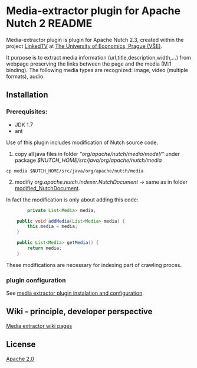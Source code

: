 # Media-extractor plugin for Apache Nutch 2 README

Media-extractor plugin is plugin for Apache Nutch 2.3, created within the project [LinkedTV](http://linkedtv.eu/) at [The University of Economics, Prague (VŠE)](http://www.vse.cz/english/).

It purpose is to extract media information (url,title,description,width,...) from webpage preserving the links between the page and the media (M:1 binding). The following media types are recognized: image, video (multiple formats), audio.

## Installation
### Prerequisites:
* JDK 1.7
* ant

Use of this plugin includes modification of Nutch source code.

1. copy all java files in folder *"org/apache/nutch/media/model/"* under package *$NUTCH_HOME/src/java/org/apache/nutch/media*

```
cp media $NUTCH_HOME/src/java/org/apache/nutch/media

```

2. modifiy *org.apache.nutch.indexer.NutchDocument* -> same as in folder [modified_NutchDocument](https://github.com/KIZI/IRAPI/tree/master/nutch-plugin/modified_NutchDocument).

In fact the modification is only about adding this code:

```Java
        private List<Media> media;

	public void addMedia(List<Media> media) {
		this.media = media;
	}

	public List<Media> getMedia() {
		return media;
	}
```

These modifications are necessary for indexing part of crawling proces.

### plugin configuration
See [media extractor plugin instalation and configuration](https://github.com/KIZI/IRAPI/wiki/Media-extractor-plugin---installation&usage).

## Wiki - principle, developer perspective
[Media extractor wiki pages](https://github.com/KIZI/IRAPI/wiki/Media-extractor-plugin----developer-perspective)

## License

[Apache 2.0](https://github.com/KIZI/IRAPI/blob/master/nutch-plugin/LICENSE.txt)
